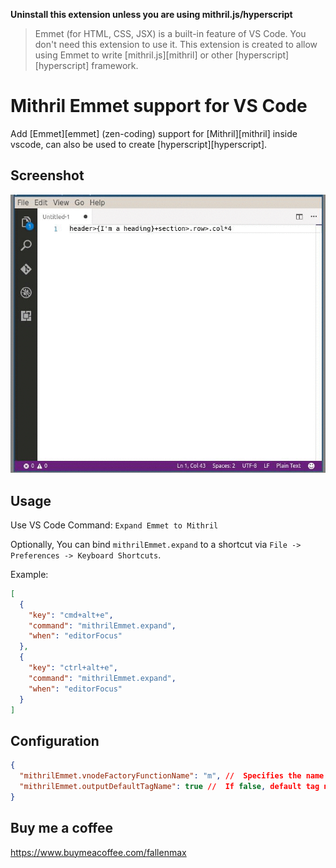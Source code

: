 **Uninstall this extension unless you are using mithril.js/hyperscript**

> Emmet (for HTML, CSS, JSX) is a built-in feature of VS Code. You don't need this extension to use it.
> This extension is created to allow using Emmet to write [mithril.js][mithril] or other [hyperscript][hyperscript] framework.

# Mithril Emmet support for VS Code

Add [Emmet][emmet] (zen-coding) support for [Mithril][mithril] inside vscode, can also be used to create [hyperscript][hyperscript].

## Screenshot

![screenshot](https://github.com/FallenMax/mithril-emmet/raw/HEAD/images/screenshot.gif)

## Usage

Use VS Code Command: `Expand Emmet to Mithril`

Optionally, You can bind `mithrilEmmet.expand` to a shortcut via `File -> Preferences -> Keyboard Shortcuts`.

Example:

```json
[
  {
    "key": "cmd+alt+e",
    "command": "mithrilEmmet.expand",
    "when": "editorFocus"
  },
  {
    "key": "ctrl+alt+e",
    "command": "mithrilEmmet.expand",
    "when": "editorFocus"
  }
]
```

## Configuration

```json
{
  "mithrilEmmet.vnodeFactoryFunctionName": "m", //  Specifies the name of vnode factory function. E.g. for mithril, use 'm'; for hyperscript, use 'h'.
  "mithrilEmmet.outputDefaultTagName": true //  If false, default tag name ('div')  will be obmitted, i.e. '.some-class' instead of 'div.some-class'
}
```

## Buy me a coffee

https://www.buymeacoffee.com/fallenmax
